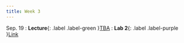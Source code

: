 ```yaml
---
title: Week 3
---
```


Sep. 19
: **Lecture**{: .label .label-green }[TBA]()
: **Lab 2**{: .label .label-purple }[Link](https://drive.google.com/file/d/1-AZVbM6bFP59c96wLGWtHTh8ok5HO9-X/view?usp=sharing)
